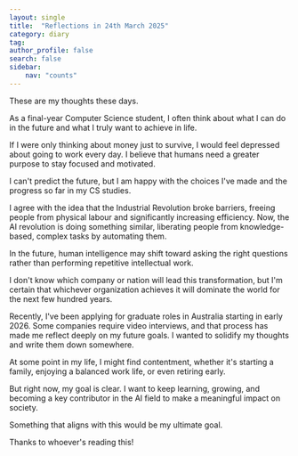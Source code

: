```yaml
---
layout: single
title:  "Reflections in 24th March 2025"
category: diary
tag: 
author_profile: false
search: false
sidebar:
    nav: "counts"
---
```


These are my thoughts these days.

As a final-year Computer Science student, I often think about what I can do in the future and what I truly want to achieve in life.

If I were only thinking about money just to survive, I would feel depressed about going to work every day. I believe that humans need a greater purpose to stay focused and motivated.

I can't predict the future, but I am happy with the choices I've made and the progress so far in my CS studies.

I agree with the idea that the Industrial Revolution broke barriers, freeing people from physical labour and significantly increasing efficiency. Now, the AI revolution is doing something similar, liberating people from knowledge-based, complex tasks by automating them.

In the future, human intelligence may shift toward asking the right questions rather than performing repetitive intellectual work.

I don't know which company or nation will lead this transformation, but I'm certain that whichever organization achieves it will dominate the world for the next few hundred years.

Recently, I've been applying for graduate roles in Australia starting in early 2026. Some companies require video interviews, and that process has made me reflect deeply on my future goals. I wanted to solidify my thoughts and write them down somewhere.

At some point in my life, I might find contentment, whether it's starting a family, enjoying a balanced work life, or even retiring early.

But right now, my goal is clear.
I want to keep learning, growing, and becoming a key contributor in the AI field to make a meaningful impact on society.

Something that aligns with this would be my ultimate goal.

Thanks to whoever's reading this!

